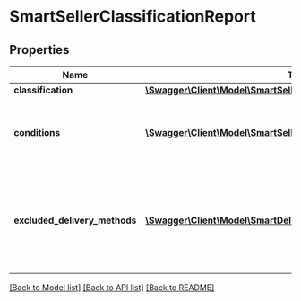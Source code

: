 # SmartSellerClassificationReport

## Properties
Name | Type | Description | Notes
------------ | ------------- | ------------- | -------------
**classification** | [**\Swagger\Client\Model\SmartSellerClassificationReportClassification**](SmartSellerClassificationReportClassification.md) |  | [optional] 
**conditions** | [**\Swagger\Client\Model\SmartSellerClassificationReportConditions[]**](SmartSellerClassificationReportConditions.md) | Set of conditions to be met in order for user to be Smart! | [optional] 
**excluded_delivery_methods** | [**\Swagger\Client\Model\SmartDeliveryMethod[]**](SmartDeliveryMethod.md) | Set of delivery methods that were excluded from Smart! classification on demand by seller | [optional] 

[[Back to Model list]](../../README.md#documentation-for-models) [[Back to API list]](../../README.md#documentation-for-api-endpoints) [[Back to README]](../../README.md)

